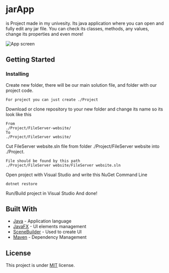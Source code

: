 # jarApp

is Project made in my univesity. Its java application where you can open and fully edit any jar file. You can check its classes, methods, any values, change its properties and even more!

![App screen](https://i.ibb.co/w7gp2K5/as1.png)

## Getting Started

### Installing

Create new folder, there will be our main solution file, and folder with our project code.
```
For project you can just create ./Project 
```

Download or clone repository to your new folder and change its name so its look like this
```
From
./Project/FileServer-website/
To
./Project/FileServer website/
```

Cut FileServer website.sln file from folder ./Project/FileServer website into ./Project.
```
File should be found by this path
./Project/FileServer website/FileServer website.sln
```

Open project with Visual Studio and write this NuGet Command Line
```
dotnet restore
```

Run/Build project in Visual Studio
And done!

## Built With

* [Java](https://docs.oracle.com/javase/8/docs/) - Application language
* [JavaFX](https://docs.oracle.com/javase/8/javafx/api/toc.htm) - UI elements management
* [SceneBuilder](https://gluonhq.com/products/scene-builder/) - Used to create UI
* [Maven](https://maven.apache.org/) - Dependency Management

## License
This project is under [MIT](https://en.wikipedia.org/wiki/MIT_License) license.
